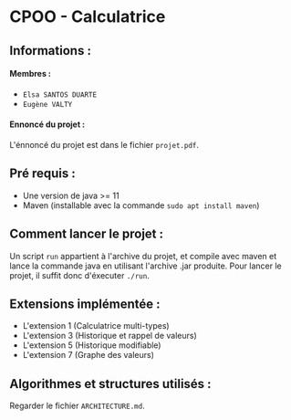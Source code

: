 # CPOO - Calculatrice

## Informations :

#### Membres :

* `Elsa SANTOS DUARTE`
* `Eugène VALTY`

#### Ennoncé du projet :

L'énnoncé du projet est dans le fichier `projet.pdf`.

## Pré requis :

*  Une version de java >= 11
*  Maven (installable avec la commande `sudo apt install maven`)

## Comment lancer le projet :

Un script `run` appartient à l'archive du projet, et compile avec maven et
lance la commande java en utilisant l'archive .jar produite.
Pour lancer le projet, il suffit donc d'éxecuter `./run`.

## Extensions implémentée :

* L'extension 1 (Calculatrice multi-types)
* L'extension 3 (Historique et rappel de valeurs)
* L'extension 5 (Historique modifiable)
* L'extension 7 (Graphe des valeurs)

## Algorithmes et structures utilisés :

Regarder le fichier `ARCHITECTURE.md`.
